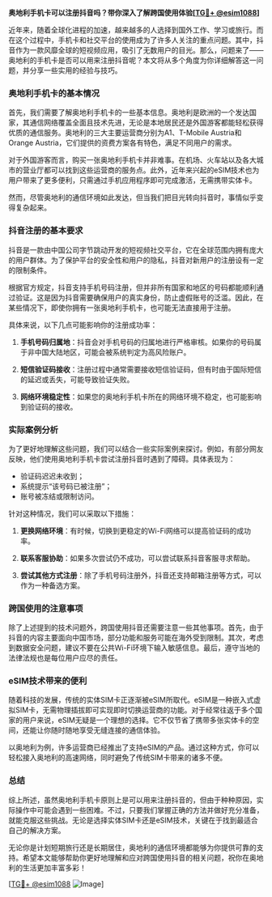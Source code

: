 **奥地利手机卡可以注册抖音吗？带你深入了解跨国使用体验[[TG💪+ @esim1088](https://t.me/s/esim1088)]**

近年来，随着全球化进程的加速，越来越多的人选择到国外工作、学习或旅行。而在这个过程中，手机卡和社交平台的使用成为了许多人关注的重点问题。其中，抖音作为一款风靡全球的短视频应用，吸引了无数用户的目光。那么，问题来了——奥地利的手机卡是否可以用来注册抖音呢？本文将从多个角度为你详细解答这一问题，并分享一些实用的经验与技巧。

### 奥地利手机卡的基本情况

首先，我们需要了解奥地利手机卡的一些基本信息。奥地利是欧洲的一个发达国家，其通信网络覆盖全面且技术先进，无论是本地居民还是外国游客都能轻松获得优质的通信服务。奥地利的三大主要运营商分别为A1、T-Mobile Austria和Orange Austria，它们提供的资费方案各有特色，满足不同用户的需求。

对于外国游客而言，购买一张奥地利手机卡并非难事。在机场、火车站以及各大城市的营业厅都可以找到这些运营商的服务点。此外，近年来兴起的eSIM技术也为用户带来了更多便利，只需通过手机应用程序即可完成激活，无需携带实体卡。

然而，尽管奥地利的通信环境如此发达，但当我们把目光转向抖音时，事情似乎变得复杂起来。

### 抖音注册的基本要求

抖音是一款由中国公司字节跳动开发的短视频社交平台，它在全球范围内拥有庞大的用户群体。为了保护平台的安全性和用户的隐私，抖音对新用户的注册设有一定的限制条件。

根据官方规定，抖音支持手机号码注册，但并非所有国家和地区的号码都能顺利通过验证。这是因为抖音需要确保用户的真实身份，防止虚假账号的泛滥。因此，在某些情况下，即使你拥有一张奥地利手机卡，也可能无法直接用于注册。

具体来说，以下几点可能影响你的注册成功率：

1. **手机号码归属地**：抖音会对手机号码的归属地进行严格审核。如果你的号码属于非中国大陆地区，可能会被系统判定为高风险账户。
   
2. **短信验证码接收**：注册过程中通常需要接收短信验证码，但有时由于国际短信的延迟或丢失，可能导致验证失败。

3. **网络环境稳定性**：如果您的奥地利手机卡所在的网络环境不稳定，也可能影响到验证码的接收。

### 实际案例分析

为了更好地理解这些问题，我们可以结合一些实际案例来探讨。例如，有部分网友反映，他们使用奥地利手机卡尝试注册抖音时遇到了障碍。具体表现为：

- 验证码迟迟未收到；
- 系统提示“该号码已被注册”；
- 账号被冻结或限制访问。

针对这种情况，我们可以采取以下措施：

1. **更换网络环境**：有时候，切换到更稳定的Wi-Fi网络可以提高验证码的成功率。
   
2. **联系客服协助**：如果多次尝试仍不成功，可以尝试联系抖音客服寻求帮助。
   
3. **尝试其他方式注册**：除了手机号码注册外，抖音还支持邮箱注册等方式，可以作为一种备选方案。

### 跨国使用的注意事项

除了上述提到的技术问题外，跨国使用抖音还需要注意一些其他事项。首先，由于抖音的内容主要面向中国市场，部分功能和服务可能在海外受到限制。其次，考虑到数据安全问题，建议不要在公共Wi-Fi环境下输入敏感信息。最后，遵守当地的法律法规也是每位用户应尽的责任。

### eSIM技术带来的便利

随着科技的发展，传统的实体SIM卡正逐渐被eSIM所取代。eSIM是一种嵌入式虚拟SIM卡，无需物理插拔即可实现即时切换运营商的功能。对于经常往返于多个国家的用户来说，eSIM无疑是一个理想的选择。它不仅节省了携带多张实体卡的空间，还能让你随时随地享受无缝连接的通信体验。

以奥地利为例，许多运营商已经推出了支持eSIM的产品。通过这种方式，你可以轻松接入奥地利的高速网络，同时避免了传统SIM卡带来的诸多不便。

### 总结

综上所述，虽然奥地利手机卡原则上是可以用来注册抖音的，但由于种种原因，实际操作中可能会遇到一些困难。不过，只要我们掌握正确的方法并做好充分准备，就能克服这些挑战。无论是选择实体SIM卡还是eSIM技术，关键在于找到最适合自己的解决方案。

无论你是计划短期旅行还是长期居住，奥地利的通信环境都能够为你提供可靠的支持。希望本文能够帮助你更好地理解和应对跨国使用抖音的相关问题，祝你在奥地利的生活更加丰富多彩！

[[TG💪+ @esim1088](https://t.me/s/esim1088) ![Image](https://i.postimg.cc/4NQfJmqS/Snipaste-2025-05-13-00-14-12.png)]